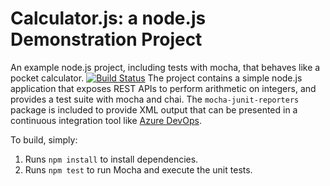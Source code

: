 Calculator.js: a node.js Demonstration Project
==============================================
An example node.js project, including tests with mocha, that behaves like
a pocket calculator.
[![Build Status](https://dev.azure.com/chelamalasettyjoshi0269/Integrating%20External%20Source%20Control%20with%20Azure%20Pipelines/_apis/build/status/chelamalasettyjoshi.calculator?branchName=master)](https://dev.azure.com/chelamalasettyjoshi0269/Integrating%20External%20Source%20Control%20with%20Azure%20Pipelines/_build/latest?definitionId=15&branchName=master)
The project contains a simple node.js application that exposes REST APIs
to perform arithmetic on integers, and provides a test suite with mocha
and chai.  The `mocha-junit-reporters` package is included to provide XML
output that can be presented in a continuous integration tool like
[Azure DevOps](https://azure.com/devops).

To build, simply:

1. Runs `npm install` to install dependencies.
2. Runs `npm test` to run Mocha and execute the unit tests.

